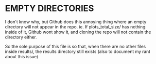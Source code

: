 # EMPTY DIRECTORIES

I don't know why, but Github does this annoying thing where an empty directory
will not appear in the repo. ie. If plots_total_size/ has nothing inside of it, Github 
wont show it, and cloning the repo will not contain the directory either.


So the sole purpose of this file is so that, when there are no other files inside
results/, the results directory still exists (also to document my rant about this
issue)

